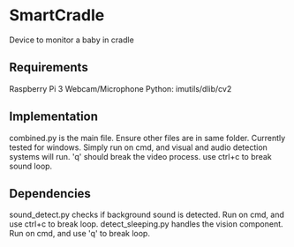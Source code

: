 # SmartCradle

Device to monitor a baby in cradle

## Requirements

Raspberry Pi 3
Webcam/Microphone
Python: imutils/dlib/cv2

## Implementation
combined.py is the main file. Ensure other files are in same folder. 
Currently tested for windows. Simply run on cmd, and visual and audio detection systems will run. 
'q' should break the video process. 
use ctrl+c to break sound loop. 


## Dependencies
sound_detect.py checks if background sound is detected. Run on cmd, and use ctrl+c to break loop.
detect_sleeping.py handles the vision component. Run on cmd, and use 'q' to break loop.